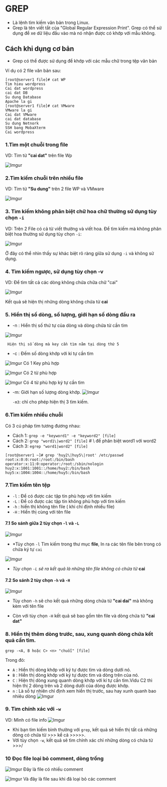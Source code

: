 # GREP
* Là lệnh tìm kiếm văn bản trong Linux.
* Grep là tên viết tắt của "Global Regular Expression Print". Grep có thể sử dụng để xe dữ liệu đầu vào mà nó nhận được có khớp với mẫu không.

## Cách khi dụng cơ bản
* Grep có thể được sử dụng để khớp với các mẫu chữ trong tệp văn bản

Ví dụ có 2 file văn bản sau:
```
[root@server1 file]# cat WP
Tim hieu wordpress
Cai dat wordpress
cai dat DB
Su dung Database
Apache la gi
[root@server1 file]# cat VMware
VMware la gi
Cai dat VMware
cai dat database
Su dung Netnork
SSH bang MobaXterm
Cai wordpress
```

### 1.Tìm một chuỗi trong file
VD: Tìm từ **"cai dat"** trên file Wp

![Imgur](https://i.imgur.com/it86KcW.png)

### 2.Tìm kiếm chuỗi trên nhiều file
VD: Tìm từ **"Su dung"** trên 2 file WP và VMware

![Imgur](https://i.imgur.com/WEZfnH3.png)

### 3. Tìm kiếm không phân biệt chữ hoa chữ thường sử dụng tùy chọn `-i`
VD: Trên 2 File có cả từ viết thường và viết hoa. Để tìm kiếm mà không phân biệt hoa thường sử dụng tùy chọn `-i`:

![Imgur](https://i.imgur.com/5H5raNR.png)

Ở đây có thể nhìn thấy sự khác biệt rõ ràng giữa sử dụng `-i` và không sử dụng.

### 4. Tìm kiếm ngược, sử dụng tùy chọn -v
VD: Để tìm tất cả các dòng không chứa chữa chữ "cai"

![Imgur](https://i.imgur.com/nm2Slbn.png)

Kết quả sẽ hiện thị những dòng không chứa từ **cai**

### 5. Hiển thị số dòng, số lượng, giới hạn số dòng đầu ra 
* -n : Hiển thị số thứ tự của dòng và dòng chứa từ cần tìm

![Imgur](https://i.imgur.com/JPV0sGF.png)

     Hiện thị số dòng mà key cần tìm nằm tại dòng thứ 5
* -c : Đếm số dòng khớp với kí tự cần tìm

![Imgur](https://i.imgur.com/LQyph2f.png)
Có 1 Key phù hợp

![Imgur](https://i.imgur.com/RJIasik.png)
Có 2 từ phù hợp

![Imgur](https://i.imgur.com/nYfFGfu.png)
Có 4 từ phù hợp ký tự cần tìm

* -m: Giới hạn số lượng dòng khớp.
![Imgur](https://i.imgur.com/jFw6I95.png)

  `-m3`: chỉ cho phép hiện thị 3 tìm kiếm.

### 6.Tìm kiếm nhiều chuỗi

Có 3 cú pháp tìm tương đương nhau:
* Cách 1: `grep -e "keyword1" -e "keyword2" [file]`
* Cách 2: `grep "word1\|word2" [file]` # \ để phân biệt word1 với word2
* Cách 3: `egrep "word1|word2" [file]`

```
[root@server1 ~]# grep 'huy2\|huy5\|root' /etc/passwd
root:x:0:0:root:/root:/bin/bash
operator:x:11:0:operator:/root:/sbin/nologin
huy2:x:1001:1001::/home/huy2:/bin/bash
huy5:x:1004:1004::/home/huy5:/bin/bash
```

### 7.Tìm kiếm tên tệp
* `-l` : Để có được các tập tin phù hợp với tìm kiếm
* `-L` : Để có được các tập tin không phù hợp với tìm kiếm
* `-h` : hiển thị không tên file ( khi chỉ định nhiều file)
* `-H` : Hiển thị cùng với tên file

#### 7.1 So sánh giữa 2 tùy chọn `-l` và `-L`
![Imgur](https://i.imgur.com/g9Z5LyC.png)
* *Tùy chọn `-l` Tìm kiếm trong thư mục **file**, In ra các tên file bên trong có chứa ký tự `cai`

![Imgur](https://i.imgur.com/XKMcykr.png)
* *Tùy chọn `-L` sẽ ra kết quả là những tên file không có chứa từ* **cai**
#### 7.2 So sánh 2 tùy chọn `-h` và `-H`
![Imgur](https://i.imgur.com/HpX8MTA.png)

* Tùy chon `-h` sẽ cho kết quả những dòng chứa từ **"cai dai"** mà không kèm với tên file

* Còn với tùy chọn `-H` kết quả sẽ bao gồm tên file và dòng chứa từ **"cai dat"**
### 8. Hiển thị thêm dòng trước, sau, xung quanh dòng chứa kết quả cần tìm.
`grep -<A, B hoặc C> <n> "chuỗi" [file]`

Trong đó:
* `A` : Hiển thị dòng khớp với ký tự được tìm và dòng dưới nó.
* `B` : Hiển thị dòng khớp với ký tự được tìm và dòng trên của nó.
* `C` : Hiện thị dòng xung quanh dòng khớp với kí tự cần tìm.Vidu C2 thì hiện thị 2 dòng trên và 2 dòng dưới của dòng được khớp.
* `n` : Là số tự nhiên chỉ định xem hiển thị trước, sau hay xunh quanh bao nhiêu dòng
![Imgur](https://i.imgur.com/Tq60H7P.png)
### 9. Tìm chính xác với `-w`
VD: Mình có file info
![Imgur](https://i.imgur.com/HF1uXjm.png)

* Khi bạn tìm kiếm bình thường với `grep`, kết quả sẽ hiển thị tất cả những dòng có chứa từ >>> kể cả >>>>>.
* Với tùy chọn `-w`, kết quả sẽ tìm chính xác chỉ những dòng có chứa từ >>>/

### 10 Đọc file loại bỏ comment, dòng trống

![Imgur](https://i.imgur.com/KeeNrFj.png)
Đây là file có nhiều comment

![Imgur](https://i.imgur.com/PxXbjno.png)
Và đây là file sau khi đã loại bỏ các comment